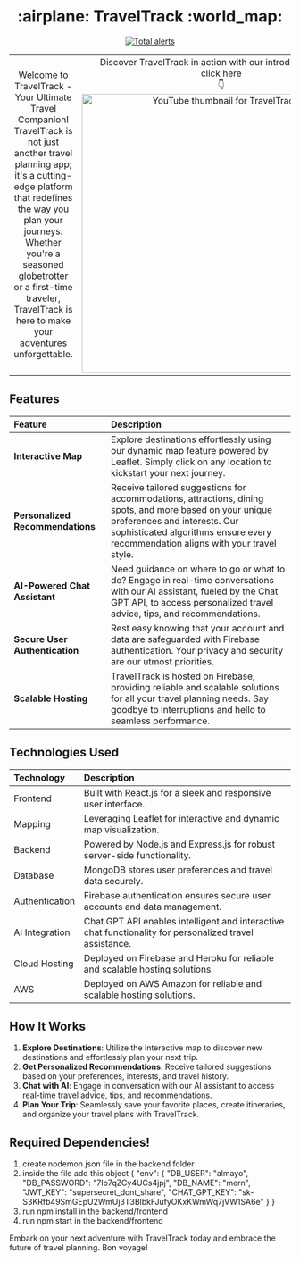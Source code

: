 <h1 align="center">
  :airplane: TravelTrack :world_map:
</h1>

<div align="center">

[![Total alerts](https://img.shields.io/lgtm/alerts/g/traveltrack/traveltrack.svg?logo=lgtm&logoWidth=18)](https://lgtm.com/projects/g/traveltrack/traveltrack/alerts/)

</div>
<table border="0">
  <tr>
    <td align="center">
Welcome to TravelTrack - Your Ultimate Travel Companion! TravelTrack is not just another travel planning app; it's a cutting-edge platform that redefines the way you plan your journeys. Whether you're a seasoned globetrotter or a first-time traveler, TravelTrack is here to make your adventures unforgettable.
    </td>
    <td width="450px" align="center">
      Discover TravelTrack in action with our introductory video <br/>
      click here  <br/>
           👇
      <!-- Replace 'YOUR_VIDEO_ID' with the ID of your YouTube video -->
      <a href="https://youtu.be/aJGfwf1KjRg">
        <img width="500px" src="https://github.com/almayomekonen/travel-track-app/blob/master/preview-image.png" alt="YouTube thumbnail for TravelTrack" />
      </a>
    </td>
  </tr>
</table>



## Features
| Feature | Description |
| :--- | :--- |
| **Interactive Map** | Explore destinations effortlessly using our dynamic map feature powered by Leaflet. Simply click on any location to kickstart your next journey. |
| **Personalized Recommendations** | Receive tailored suggestions for accommodations, attractions, dining spots, and more based on your unique preferences and interests. Our sophisticated algorithms ensure every recommendation aligns with your travel style. |
| **AI-Powered Chat Assistant** | Need guidance on where to go or what to do? Engage in real-time conversations with our AI assistant, fueled by the Chat GPT API, to access personalized travel advice, tips, and recommendations. |
| **Secure User Authentication** | Rest easy knowing that your account and data are safeguarded with Firebase authentication. Your privacy and security are our utmost priorities. |
| **Scalable Hosting** | TravelTrack is hosted on Firebase, providing reliable and scalable solutions for all your travel planning needs. Say goodbye to interruptions and hello to seamless performance. |




## Technologies Used
| Technology | Description |
| :--- | :--- |
| Frontend | Built with React.js for a sleek and responsive user interface. |
| Mapping | Leveraging Leaflet for interactive and dynamic map visualization. |
| Backend | Powered by Node.js and Express.js for robust server-side functionality. |
| Database | MongoDB stores user preferences and travel data securely. |
| Authentication | Firebase authentication ensures secure user accounts and data management. |
| AI Integration | Chat GPT API enables intelligent and interactive chat functionality for personalized travel assistance. |
| Cloud Hosting | Deployed on Firebase and Heroku for reliable and scalable hosting solutions. |
| AWS | Deployed on AWS Amazon for reliable and scalable hosting solutions. |


## How It Works

1. **Explore Destinations**: Utilize the interactive map to discover new destinations and effortlessly plan your next trip.
2. **Get Personalized Recommendations**: Receive tailored suggestions based on your preferences, interests, and travel history.
3. **Chat with AI**: Engage in conversation with our AI assistant to access real-time travel advice, tips, and recommendations.
4. **Plan Your Trip**: Seamlessly save your favorite places, create itineraries, and organize your travel plans with TravelTrack.


## Required Dependencies!
1. create nodemon.json file in the backend folder
2. inside the file add this object
   {
    "env": {
      "DB_USER": "almayo",
      "DB_PASSWORD": "7Io7qZCy4UCs4jpj",
      "DB_NAME": "mern",
      "JWT_KEY": "supersecret_dont_share",
      "CHAT_GPT_KEY": "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"
    }
  }
4. run npm install in the backend/frontend
5. run npm start in the backend/frontend

Embark on your next adventure with TravelTrack today and embrace the future of travel planning. Bon voyage!

